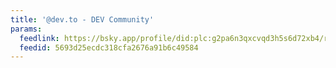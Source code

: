```yaml
---
title: '@dev.to - DEV Community'
params:
  feedlink: https://bsky.app/profile/did:plc:g2pa6n3qxcvqd3h5s6d72xb4/rss
  feedid: 5693d25ecdc318cfa2676a91b6c49584
---
```

